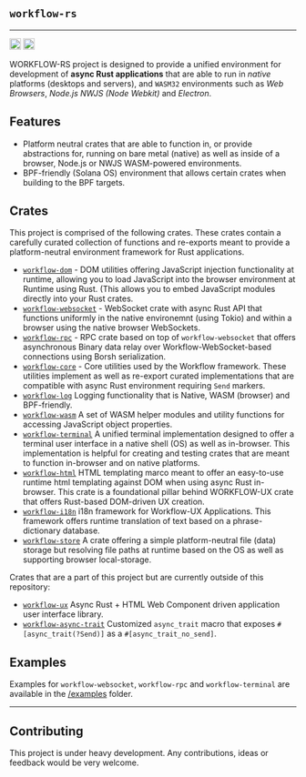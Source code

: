 ## `workflow-rs`

***

[<img alt="github" src="https://img.shields.io/badge/github-workflow--rs-8da0cb?style=for-the-badge&labelColor=555555&color=8da0cb&logo=github" height="20">](https://github.com/workflow-rs/workflow-rs)
<img alt="license" src="https://img.shields.io/crates/l/workflow-dom.svg?maxAge=2592000&color=6ac&style=for-the-badge&logoColor=fff" height="20">

WORKFLOW-RS project is designed to provide a unified environment for development of **async Rust applications** that are able to run in *native* platforms (desktops and servers), and `WASM32` environments such as *Web Browsers*, *Node.js* *NWJS (Node Webkit)* and *Electron*.


## Features

* Platform neutral crates that are able to function in, or provide abstractions for, running on bare metal (native) as well as inside of a browser, Node.js or NWJS WASM-powered environments.
* BPF-friendly (Solana OS) environment that allows certain crates when building to the BPF targets.

## Crates

This project is comprised of the following crates. These crates contain a carefully curated collection of functions and re-exports meant to provide a platform-neutral environment framework for Rust applications.


* [`workflow-dom`](https://github.com/workflow-rs/workflow-rs/tree/master/dom) - DOM utilities offering JavaScript injection functionality at runtime, allowing you to load JavaScript into the browser environment at Runtime using Rust.  (This allows you to embed JavaScript modules directly into your Rust crates.
* [`workflow-websocket`](https://github.com/workflow-rs/workflow-rs/tree/master/websocket) - WebSocket crate with async Rust API that functions uniformly in the native environemnt (using Tokio) and within a browser using the native browser WebSockets.
* [`workflow-rpc`](https://github.com/workflow-rs/workflow-rs/tree/master/rpc) - RPC crate based on top of `workflow-websocket` that offers asynchronous Binary data relay over Workflow-WebSocket-based connections using Borsh serialization. 
* [`workflow-core`](https://github.com/workflow-rs/workflow-rs/tree/master/core) - Core utilities used by the Workflow framework.  These utilities implement as well as re-export curated implementations
that are compatible with async Rust environment requiring `Send` markers.
* [`workflow-log`](https://github.com/workflow-rs/workflow-rs/tree/master/log) Logging functionality that is Native, WASM (browser) and BPF-friendly.
* [`workflow-wasm`](https://github.com/workflow-rs/workflow-rs/tree/master/wasm) A set of WASM helper modules and utility functions for accessing JavaScript object properties.
* [`workflow-terminal`](https://github.com/workflow-rs/workflow-rs/tree/master/terminal) A unified terminal implementation designed to offer a terminal user interface in a native shell (OS) as well as in-browser. This implementation is helpful for creating and testing crates that are meant to function in-browser and on native platforms.
* [`workflow-html`](https://github.com/workflow-rs/workflow-rs/tree/master/html) HTML templating marco meant to offer an easy-to-use runtime html templating against DOM when using async Rust in-browser. This crate is a foundational pillar behind WORKFLOW-UX crate that offers Rust-based DOM-driven UX creation.
* [`workflow-i18n`](https://github.com/workflow-rs/workflow-rs/tree/master/i18n) i18n framework for Workflow-UX Applications. This framework offers runtime translation of text based on a phrase-dictionary database.
* [`workflow-store`](https://github.com/workflow-rs/workflow-rs/tree/master/store) A crate offering a simple platform-neutral file (data) storage but resolving file paths at runtime based on the OS as well as supporting browser local-storage.

Crates that are a part of this project but are currently outside of this repository:

* [`workflow-ux`](https://github.com/workflow-rs/workflow-ux) Async Rust + HTML Web Component driven application user interface library.
* [`workflow-async-trait`](https://github.com/workflow-rs/workflow-async-trait) Customized `async_trait` macro that exposes `#[async_trait(?Send)]` as a `#[async_trait_no_send]`.


## Examples

Examples for `workflow-websocket`, `workflow-rpc` and `workflow-terminal` are available in the [/examples](https://github.com/workflow-rs/workflow-rs/tree/master/examples) folder.

*** 

## Contributing

This project is under heavy development. Any contributions, ideas or feedback would be very welcome. 